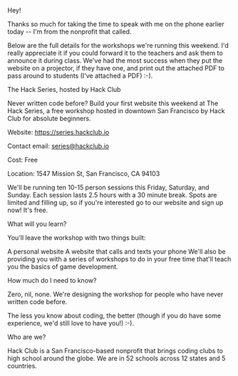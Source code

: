 Hey!

Thanks so much for taking the time to speak with me on the phone earlier today
-- I'm from the nonprofit that called.

Below are the full details for the workshops we're running this weekend. I'd
really appreciate it if you could forward it to the teachers and ask them to
announce it during class. We've had the most success when they put the website
on a projector, if they have one, and print out the attached PDF to pass around
to students (I've attached a PDF) :-).

The Hack Series, hosted by Hack Club

Never written code before? Build your first website this weekend at The Hack
Series, a free workshop hosted in downtown San Francisco by Hack Club for
absolute beginners.

Website: https://series.hackclub.io

Contact email: series@hackclub.io

Cost: Free

Location: 1547 Mission St, San Francisco, CA 94103

We'll be running ten 10-15 person sessions this Friday, Saturday, and Sunday.
Each session lasts 2.5 hours with a 30 minute break. Spots are limited and
filling up, so if you're interested go to our website and sign up now! It's
free.

What will you learn?

You'll leave the workshop with two things built:

A personal website A website that calls and texts your phone We'll also be
providing you with a series of workshops to do in your free time that'll teach
you the basics of game development.

How much do I need to know?

Zero, nil, none. We're designing the workshop for people who have never written
code before.

The less you know about coding, the better (though if you do have some
experience, we'd still love to have you!) :-).

Who are we?

Hack Club is a San Francisco-based nonprofit that brings coding clubs to high
school around the globe. We are in 52 schools across 12 states and 5 countries.
